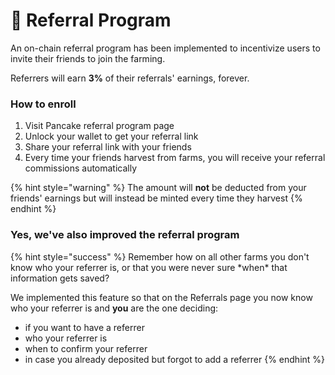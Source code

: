 # 💸 Referral Program

An on-chain referral program has been implemented to incentivize users to invite their friends to join the farming. 

Referrers will earn **3%** of their referrals' earnings, forever.

### How to enroll

1. Visit Pancake referral program page
2. Unlock your wallet to get your referral link
3. Share your referral link with your friends
4. Every time your friends harvest from farms, you will receive your referral commissions automatically

{% hint style="warning" %}
The amount will **not** be deducted from your friends' earnings but will instead be minted every time they harvest
{% endhint %}

### Yes, we've also improved the referral program

{% hint style="success" %}
Remember how on all other farms you don't know who your referrer is, or that you were never sure \*when\* that information gets saved? 

We implemented this feature so that on the Referrals page you now know who your referrer is and **you** are the one deciding:

* if you want to have a referrer
* who your referrer is
* when to confirm your referrer
* in case you already deposited but forgot to add a referrer
{% endhint %}



